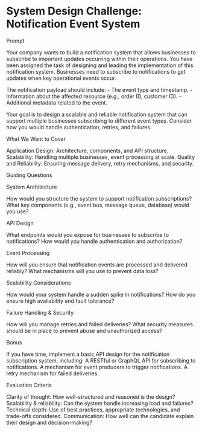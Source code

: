 # System Design Challenge: Notification Event System

Prompt

Your company wants to build a notification system that allows businesses to subscribe to important updates occurring within their operations. You have been assigned the task of designing and leading the implementation of this notification system.
Businesses need to subscribe to notifications to get updates when key operational events occur.

 The notification payload should include:
    - The event type and timestamp.
    - Information about the affected resource (e.g., order ID, customer ID).
    - Additional metadata related to the event.


Your goal is to design a scalable and reliable notification system that can support multiple businesses subscribing to different event types. Consider how you would handle authentication, retries, and failures.

What We Want to Cover

Application Design: Architecture, components, and API structure.
Scalability: Handling multiple businesses, event processing at scale.
Quality and Reliability: Ensuring message delivery, retry mechanisms, and security.

Guiding Questions


System Architecture

How would you structure the system to support notification subscriptions?
What key components (e.g., event bus, message queue, database) would you use?


API Design

What endpoints would you expose for businesses to subscribe to notifications?
How would you handle authentication and authorization?

Event Processing

How will you ensure that notification events are processed and delivered reliably?
What mechanisms will you use to prevent data loss?

Scalability Considerations

How would your system handle a sudden spike in notifications?
How do you ensure high availability and fault tolerance?

Failure Handling & Security

How will you manage retries and failed deliveries?
What security measures should be in place to prevent abuse and unauthorized access?

Bonus

If you have time, implement a basic API design for the notification subscription system, including:
A RESTful or GraphQL API for subscribing to notifications.
A mechanism for event producers to trigger notifications.
A retry mechanism for failed deliveries.

Evaluation Criteria

Clarity of thought: How well-structured and reasoned is the design?
Scalability & reliability: Can the system handle increasing load and failures?
Technical depth: Use of best practices, appropriate technologies, and trade-offs considered.
Communication: How well can the candidate explain their design and decision-making?